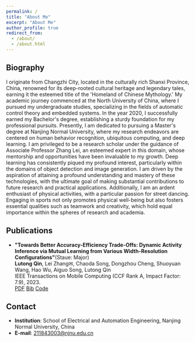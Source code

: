 ```yaml
---
permalink: /
title: "About Me"
excerpt: "About Me"
author_profile: true
redirect_from: 
  - /about/
  - /about.html
---
```


## Biography

I originate from Changzhi City, located in the culturally rich Shanxi Province, China, renowned for its deep-rooted cultural heritage and legendary tales, earning it the esteemed title of the 'Homeland of Chinese Mythology.' My academic journey commenced at the North University of China, where I pursued my undergraduate studies, specializing in the fields of automatic control theory and embedded systems. In the year 2020, I successfully earned my Bachelor's degree, establishing a sturdy foundation for my professional pursuits. Presently, I am dedicated to pursuing a Master's degree at Nanjing Normal University, where my research endeavors are centered on human behavior recognition, ubiquitous computing, and deep learning. I am privileged to be a research scholar under the guidance of Associate Professor Zhang Lei, an esteemed expert in this domain, whose mentorship and opportunities have been invaluable to my growth. Deep learning has consistently piqued my profound interest, particularly within the domains of object detection and image generation. I am driven by the aspiration of attaining a profound understanding and mastery of these technologies, with the ultimate goal of making substantial contributions to future research and practical applications. Additionally, I am an ardent enthusiast of physical activities, with a particular passion for street dancing. Engaging in sports not only promotes physical well-being but also fosters essential qualities such as teamwork and creativity, which hold equal importance within the spheres of research and academia.

## Publications

- **"Towards Better Accuracy-Efficiency Trade-Offs: Dynamic Activity Inference via Mutual Learning from Various Width-Resolution Configurations"**(Staue: Major)  
**Lutong Qin**, Lei Zhang✉, Chaoda Song, Dongzhou Cheng, Shuoyuan Wang, Hao Wu, Aiguo Song, Lutong Qin  
IEEE Transactions on Mobile Computing (CCF Rank A, Impact Factor: 7.9), 2023.  
[PDF]() [Bib]() [Code](https://github.com/Lutong-Qin/Adaptive_har)  

## Contact

- **Institution**: School of Electrical and Automation Engineering, Nanjing Normal University, China  
- **E-mail**: [211843003@njnu.edu.cn](mailto:211843003@njnu.edu.cn)



